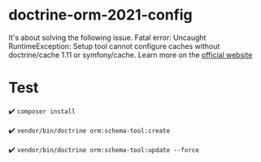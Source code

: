 # doctrine-orm-2021-config
It's about solving the following issue.  Fatal error: Uncaught RuntimeException: Setup tool cannot configure caches without doctrine/cache 1.11 or symfony/cache.
Learn more on the [official website](https://www.doctrine-project.org/projects/doctrine-orm/en/current/tutorials/getting-started.html)

# Test
✔️ ```composer install ```

✔️ ``` vendor/bin/doctrine orm:schema-tool:create ```

✔️ ``` vendor/bin/doctrine orm:schema-tool:update --force ```
